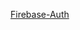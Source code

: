 <a href='https://drive.google.com/file/d/1S_STnN7e9Rp9ZdbHrjAnjYLn6b7-TZnV/view?usp=drive_link'>Firebase-Auth</a>
